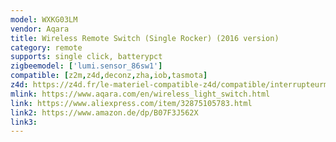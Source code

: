 ```yaml
---
model: WXKG03LM
vendor: Aqara
title: Wireless Remote Switch (Single Rocker) (2016 version)
category: remote
supports: single click, batterypct
zigbeemodel: ['lumi.sensor_86sw1']
compatible: [z2m,z4d,deconz,zha,iob,tasmota]
z4d: https://z4d.fr/le-materiel-compatible-z4d/compatible/interrupteurmuralsurpilesimpletouche
mlink: https://www.aqara.com/en/wireless_light_switch.html
link: https://www.aliexpress.com/item/32875105783.html
link2: https://www.amazon.de/dp/B07F3J562X
link3: 
---
```

